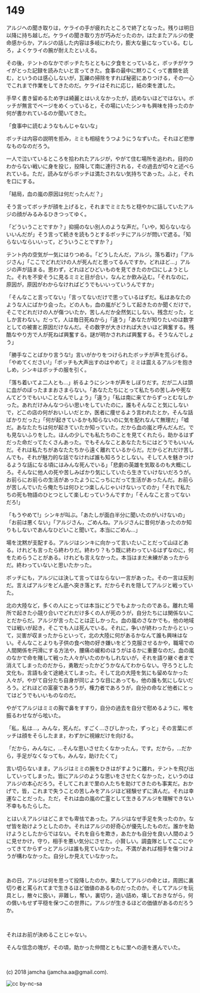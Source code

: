 # 149

アルジへの聞き取りは，ケライの手が疲れたところで終了となった。残りは明日以降に持ち越しだ。ケライの聞き取り方が巧みだったのか，はたまたアルジの使命感からか，アルジの話した内容は多岐にわたり，膨大な量になっている。むしろ，よくケライの腕が耐えたといえる。  

その後，テントのなかでボッチたちとともに夕食をとっていると，ボッチがケライがとった記録を読みたいと言ってきた。食事の最中に黙りこくって書類を読む，というのは感心しないが，瓦礫の掃除をすれば秘密にありつける，その一心でこれまで作業をしてきたのだ。ケライはそれに応じ，紙の束を渡した。  

手早く書き留めるため字は綺麗とはいえなかったが，読めないほどではない。ボッチが無言でページをめくっていると，その場にいたシンキも興味を持ったのか何が書かれているのか聞いてきた。  

「食事中に読むようなもんじゃないな」  

ボッチは内容の説明を拒み，ミミも相槌をうつようにうなずいた。それほど悲惨なものなのだろう。  

一人で泣いているところを拾われたアルジが，やがて住む場所を追われ，目的のわからない戦いに身を投じ，投降して南に連行される，その過去が切々と述べられている。ただ，読みながらボッチは満たされない気持ちであった。ふと，それを口にする。  

「結局，血の嵐の原因は何だったんだ？」  

そう言ってボッチが顔を上げると，それまでミミたちと穏やかに話していたアルジの顔がみるみるひきつってゆく。  

「どういうことですか？」抑揚のない別人のような声だ。「いや，知らないならいいんだが」そう言って続きを読もうとするボッチにアルジが問いで遮る。「知らないならいいって，どういうことですか？」  

テント内の空気が一気にはりつめる。「どうしたんだ，アルジ。落ち着け」「アルジさん」「ここでどれだけの人が死んだと思ってるんですか。どれほど…」アルジの声が詰まる。思わず，どれほどひどいものを見てきたのか口にしようとした。それを不安そうに見るミミと目が合い，なんとか飲み込む。「それなのに，原因が，原因がわからなければどうでもいいっていうんですか」  

「そんなこと言ってない」「言ってないだけで思っているはずだ。私はあなたのような人にばかり会った。どの人も，血の嵐がどうして起きたのか聞くだけで，そこでどれだけの人が傷ついたか，苦しんだか全然気にしない。残念だった，としか言わない。だって，人は毎日死ぬから」「違う」「あなたが知りたいのは数字としての被害と原因だけなんだ。その数字が大きければ大きいほど興奮する。残酷なやり方で人が死ねば興奮する。謎が明かされれば興奮する。そうなんでしょう」  

「勝手なことばかり言うな!」言いがかりをつけられたボッチが声を荒らげる。「やめてください!」「ボッチも大声出すのはやめて」ミミは震えるアルジを抱きしめ，シンキはボッチの服を引く。  

「落ち着いてよ二人とも…」祈るようにシンキが声をしぼりだす。だが二人は頭に血がのぼったままおさまらない。「あなたたちにとって私たちの苦しみや死なんてどうでもいいことなんでしょう」「違う」「私は南に来てからずっとむなしかった。あれだけみんなつらい思いをしていたのに，誰もそんなこと気にしないで，どこの店の何がおいしいだとか，医者に痩せるよう言われたとか，そんな話ばかりだった」「何が起きているかも知らないのに気を配れなんて無理だ」「嘘だ。あなたたちは何が起きていたか知っていた。だから血の嵐と呼んだんだ。でも見ないふりをした。ほんの少しでも私たちのことを見てくれたら，助かるはずだった命だってたくさんあった。でもそんなことあなたたちにはどうでもいいんだ。それは私たちがあなたたちから遠く離れているからだ。だからどれだけ苦しんでも，それが魅力的な話でなければ誰も知ろうとしない。そして人を魅きつけるような話になる頃にはみんな死んでいる」「悲劇の英雄を気取るのも大概にしろ。そんなに他人の死や苦しみばかり気にしていたら生きていけないだろうが。お前らにお前らの生活があったようにこっちにだって生活があったんだ。お前らが苦しんでいたら俺たちは何ひとつ楽しんじゃいけないってのか」「それで私たちの死も物語のひとつとして楽しむっていうんですか」「そんなこと言ってないだろ!」  

「もうやめて!」シンキが叫ぶ。「あたしが面白半分に聞いたのがいけないの」「お前は悪くない」「アルジさん，ごめんね。アルジさんに昔何があったのか知りもしないであんなひどいこと聞いて。本当にごめん…」  

場を沈黙が支配する。アルジはシンキに向かって言いたいことだって山ほどある。けれども言ったら終わりだ。終わり？もう既に終わっているはずなのに，何をためらうことがある。けれども言えなかった。本当はまだ未練があったからだ。終わっていないと思いたかった。  

ボッチにも，アルジには決して言ってはならない一言があった。その一言は反則だ。言えばアルジをどん底へ突き落とす。だからそれを隠してアルジと戦っていた。  

北の大陸など，多くの人にとっては本当にどうでもよかったのである。離れた場所で起きた小競り合いでどれだけ多くの人が死のうが，自分たちには関係ないことだからだ。アルジが言ったことは正しかった。血の嵐のさなかでも，他の地域では戦いが起き，そこでも人は死んでいる。それに，争いが終わったからといって，災害が収まったからといって，北の大陸に何があるかなんて誰も興味はない。そんなことよりも子供の食べ物の好き嫌いをどう克服させるかや，職場での人間関係を円滑にする方法や，腰痛の緩和のほうがはるかに重要なのだ。血の嵐のなかで命を賭して戦った人々がいたのかもしれないが，それを語り継ぐ者まで消えてしまったのだから，勇敢だったかどうかなんてわからない。守ろうとした文化も，言語も全て途絶えてしまった。そして北の大陸を気にも留めなかった人々が，やがて自分たち自身が同じような目にあっても，他の誰も気にしないだろう。どれほどの富豪であろうが，権力者であろうが，自分の命など他者にとってはどうでもいいものなのだ。  

やがてアルジはミミの胸で鼻をすすり，自分の過去を自分で慰めるように，喉を振るわせながら呟いた。  

「私，私は…，みんな，死んだ。すごく…さびしかった，ずっと」その言葉にボッチは顔をそらしたまま，わずかに視線だけを向ける。  

「だから，みんなに，…そんな思いさせたくなかったん，です。だから，…だから，手足がなくなっても，みんな，助けたくて」  

言い切らないまま，アルジはミミの腕をひきはがすように離れ，テントを飛び出していってしまった。皆にアルジのような思いをさせたくなかった，というのはアルジの本心だろう。そしてこれまで里の人たちを助けてきたのも事実だ。おかげで，皆，これまで失うことの苦しみをアルジほど経験せずに済んだ。それは幸運なことだった。ただ，それは血の嵐の亡霊として生きるアルジを理解できない不幸ももたらした。  

とはいえアルジはどこまでも卑怯であった。アルジはなぜ手足を失ったのか。なぜ皆を助けようとしたのか。それはアルジの好奇心が優先したものだ。誰かを助けようとしたからではない。それを自らを欺き，あたかも自分を良い人間のように見せかけ，守り，相手を悪い気分にさせた。小賢しい。調査隊としてここにやってきてからずっとアルジは誰も見ていなかった。不満があれば相手を傷つけようが構わなかった。自分しか見えていなかった。  

<br>  

あの日，アルジは何を思って投降したのか。果たしてアルジの命とは，周囲に裏切り者と罵られてまで生きるほど価値のあるものだったのか。そしてアルジを玩具とし，散々に扱い，非難し，奪い，裏切り，追い詰め，壊しておきながら，何の償いもせず平穏を保つこの世界に，アルジが生きるほどの価値があるのだろうか。  

<br>  

それはお前が決めることじゃない。  

そんな信念の塊が，その頃，助かった仲間とともに里への道を進んでいた。  

<br>  
<br>  
(c) 2018 jamcha (jamcha.aa@gmail.com).  

![cc by-nc-sa](https://i.creativecommons.org/l/by-nc-sa/4.0/88x31.png)
